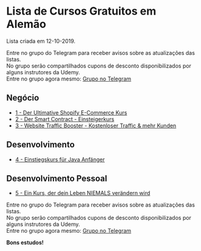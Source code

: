 # Lista de Cursos Gratuitos em Alemão

Lista criada em 12-10-2019.

Entre no grupo do Telegram para receber avisos sobre as atualizações das listas.  
No grupo serão compartilhados cupons de desconto disponibilizados por alguns instrutores da Udemy.  
Entre no grupo agora mesmo: [Grupo no Telegram](http://bit.ly/2UvKbVX)


## Negócio
 - [ 1 - Der Ultimative Shopify E-Commerce Kurs](https://www.udemy.com/course/deutscher-shopify-ecommerce-kurs/?deal_code=UDEAFFTS1019&ranMID=39197&ranEAID=FYTGsFWqJEA&ranSiteID=FYTGsFWqJEA-xMz8q_G8lCPNwEtfjsZYbw&LSNPUBID=FYTGsFWqJEA)
 - [ 2 - Der Smart Contract - Einsteigerkurs](https://www.udemy.com/course/der-smart-contract-einsteigerkurs/?deal_code=UDEAFFTS1019&ranMID=39197&ranEAID=FYTGsFWqJEA&ranSiteID=FYTGsFWqJEA-xMz8q_G8lCPNwEtfjsZYbw&LSNPUBID=FYTGsFWqJEA)
 - [ 3 - Website Traffic Booster - Kostenloser Traffic & mehr Kunden](https://www.udemy.com/course/webseiten-traffic-erhoehen/?deal_code=UDEAFFTS1019&ranMID=39197&ranEAID=FYTGsFWqJEA&ranSiteID=FYTGsFWqJEA-xMz8q_G8lCPNwEtfjsZYbw&LSNPUBID=FYTGsFWqJEA)


## Desenvolvimento
 - [ 4 - Einstiegskurs für Java Anfänger](https://www.udemy.com/course/einstiegskurs-fur-java-anfanger/?deal_code=UDEAFFTS1019&ranMID=39197&ranEAID=FYTGsFWqJEA&ranSiteID=FYTGsFWqJEA-xMz8q_G8lCPNwEtfjsZYbw&LSNPUBID=FYTGsFWqJEA)


## Desenvolvimento Pessoal
 - [ 5 - Ein Kurs, der dein Leben NIEMALS verändern wird](https://www.udemy.com/course/freiheit/?deal_code=UDEAFFTS1019&ranMID=39197&ranEAID=FYTGsFWqJEA&ranSiteID=FYTGsFWqJEA-xMz8q_G8lCPNwEtfjsZYbw&LSNPUBID=FYTGsFWqJEA)


Entre no grupo do Telegram para receber avisos sobre as atualizações das listas.  
No grupo serão compartilhados cupons de desconto disponibilizados por alguns instrutores da Udemy.  
Entre no grupo agora mesmo: [Grupo no Telegram](http://bit.ly/2UvKbVX)


**Bons estudos!**
